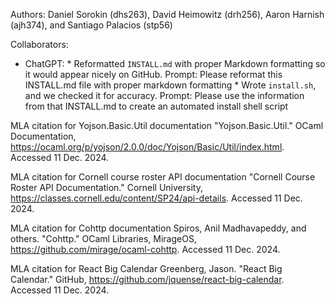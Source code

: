 Authors: Daniel Sorokin (dhs263), David Heimowitz (drh256), Aaron Harnish (ajh374), and Santiago Palacios (stp56)

Collaborators:
- ChatGPT: 
       * Reformatted `INSTALL.md` with proper Markdown formatting so it would appear nicely on GitHub.
            Prompt: Please reformat this INSTALL.md file with proper markdown formatting
       * Wrote `install.sh`, and we checked it for accuracy.
            Prompt: Please use the information from that INSTALL.md to create an automated install shell script

MLA citation for Yojson.Basic.Util documentation
   "Yojson.Basic.Util." 
   OCaml Documentation, https://ocaml.org/p/yojson/2.0.0/doc/Yojson/Basic/Util/index.html. 
   Accessed 11 Dec. 2024.

MLA citation for Cornell course roster API documentation
   "Cornell Course Roster API Documentation." 
   Cornell University, https://classes.cornell.edu/content/SP24/api-details. 
   Accessed 11 Dec. 2024.

MLA citation for Cohttp documentation
   Spiros, Anil Madhavapeddy, and others. "Cohttp." 
   OCaml Libraries, MirageOS, https://github.com/mirage/ocaml-cohttp. 
   Accessed 11 Dec. 2024.

MLA citation for React Big Calendar
   Greenberg, Jason. "React Big Calendar." 
   GitHub, https://github.com/jquense/react-big-calendar. 
   Accessed 11 Dec. 2024.

